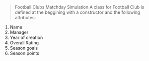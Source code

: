> Football Clubs Matchday Simulation
A class for Football Club is defined at the beggining with a constructor and the following attributes:
1. Name
2. Manager
3. Year of creation
4. Overall Rating
5. Season goals
6. Season points

